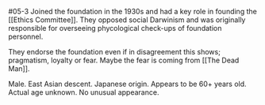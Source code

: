 #05-3
Joined the foundation in the 1930s and had a key role in founding the [[Ethics Committee]]. They opposed social Darwinism and was originally responsible for overseeing phycological check-ups of foundation personnel.

They endorse the foundation even if in disagreement this shows; pragmatism, loyalty or fear. Maybe the fear is coming from [[The Dead Man]].

Male. East Asian descent. Japanese origin. Appears to be 60+ years old. Actual age unknown. No unusual appearance.
